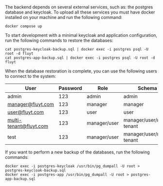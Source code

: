 The backend depends on several external services, such as: the postgres database and keycloak. To upload all these services you must have docker installed on your machine and run the following command:

```shell
docker compose up
```

To start development with a minimal keycloak and application configuration, run the following commands to restore the databases:

```shell
cat postgres-keycloak-backup.sql | docker exec -i postgres psql -U root -d fluyt
cat postgres-app-backup.sql | docker exec -i postgres psql -U root -d fluyt
```

When the database restoration is complete, you can use the following users to connect to the system:

| User                   | Password | Role         | Schema                    |
|------------------------|----------|--------------|---------------------------|
| admin                  | 123      | admin        | admin                     |
| manager@fluyt.com      | 123      | manager      | manager                   |
| user@fluyt.com         | 123      | user         | user                      |
| multi-tenant@fluyt.com | 123      | manager/user | manager/user/multi-tenant |
| test                   | 123      | manager/user | manager/user/multi-tenant |

If you want to perform a new backup of the databases, run the following commands:

```shell
docker exec -i postgres-keycloak /usr/bin/pg_dumpall -U root > postgres-keycloak-backup.sql
docker exec -i postgres-app /usr/bin/pg_dumpall -U root > postgres-app-backup.sql
```